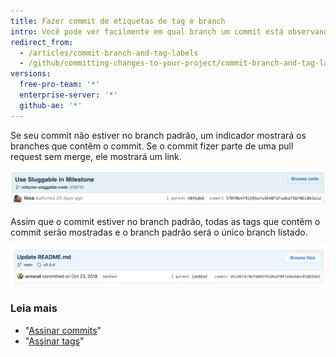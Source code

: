 ```yaml
---
title: Fazer commit de etiquetas de tag e branch
intro: Você pode ver facilmente em qual branch um commit está observando as etiquetas abaixo do commit na página do commit.
redirect_from:
  - /articles/commit-branch-and-tag-labels
  - /github/committing-changes-to-your-project/commit-branch-and-tag-labels
versions:
  free-pro-team: '*'
  enterprise-server: '*'
  github-ae: '*'
---
```

Se seu commit não estiver no branch padrão, um indicador mostrará os branches que contêm o commit. Se o commit fizer parte de uma pull request sem merge, ele mostrará um link.

![Etiqueta do branch do commit](/assets/images/help/commits/Commit-branch-label.png)

Assim que o commit estiver no branch padrão, todas as tags que contêm o commit serão mostradas e o branch padrão será o único branch listado.

![Commit-main-label](/assets/images/help/commits/Commit-master-label.png)

### Leia mais

* "[Assinar commits](/articles/signing-commits)"
* "[Assinar tags](/articles/signing-tags)"
